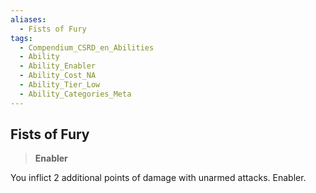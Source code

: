 ```yaml
---
aliases:
  - Fists of Fury
tags:
  - Compendium_CSRD_en_Abilities
  - Ability
  - Ability_Enabler
  - Ability_Cost_NA
  - Ability_Tier_Low
  - Ability_Categories_Meta
---
```

  
    
## Fists of Fury    
>**Enabler**  
    
You inflict 2 additional points of damage with unarmed attacks. Enabler.